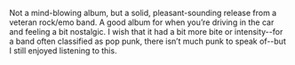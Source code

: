 Not a mind-blowing album, but a solid, pleasant-sounding release from a veteran rock/emo band. A good album for when you’re driving in the car and feeling a bit nostalgic. I wish that it had a bit more bite or intensity--for a band often classified as pop punk, there isn’t much punk to speak of--but I still enjoyed listening to this.
